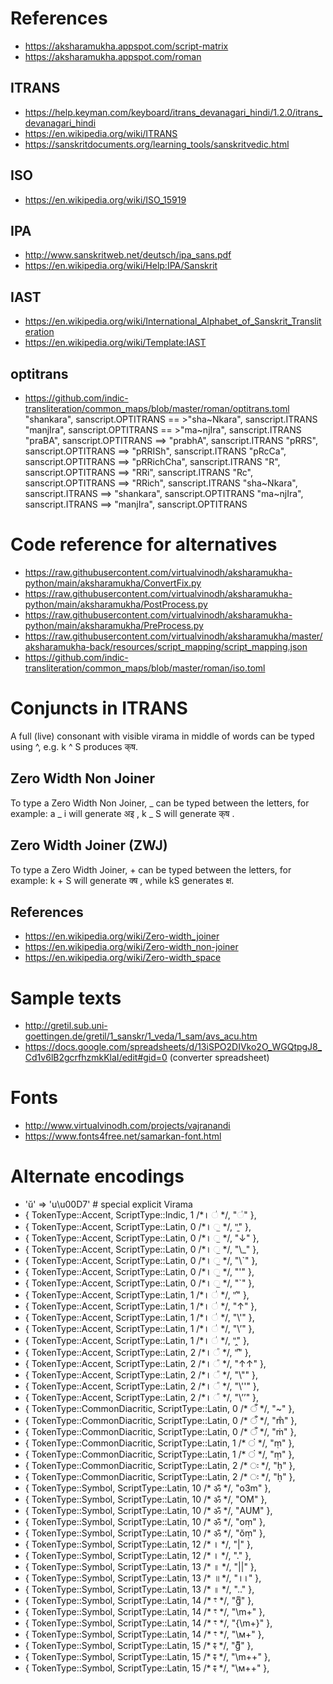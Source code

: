 # References
* https://aksharamukha.appspot.com/script-matrix
* https://aksharamukha.appspot.com/roman
## ITRANS
* https://help.keyman.com/keyboard/itrans_devanagari_hindi/1.2.0/itrans_devanagari_hindi
* https://en.wikipedia.org/wiki/ITRANS
* https://sanskritdocuments.org/learning_tools/sanskritvedic.html
## ISO
* https://en.wikipedia.org/wiki/ISO_15919
## IPA
* http://www.sanskritweb.net/deutsch/ipa_sans.pdf
* https://en.wikipedia.org/wiki/Help:IPA/Sanskrit
## IAST
* https://en.wikipedia.org/wiki/International_Alphabet_of_Sanskrit_Transliteration
* https://en.wikipedia.org/wiki/Template:IAST
## optitrans
* https://github.com/indic-transliteration/common_maps/blob/master/roman/optitrans.toml
    "shankara", sanscript.OPTITRANS == >"sha~Nkara", sanscript.ITRANS
    "manjIra", sanscript.OPTITRANS == >"ma~njIra", sanscript.ITRANS
    "praBA", sanscript.OPTITRANS ==> "prabhA", sanscript.ITRANS
    "pRRS", sanscript.OPTITRANS ==> "pRRISh", sanscript.ITRANS
    "pRcCa", sanscript.OPTITRANS ==> "pRRichCha", sanscript.ITRANS
    "R", sanscript.OPTITRANS ==> "RRi", sanscript.ITRANS
    "Rc", sanscript.OPTITRANS ==> "RRich", sanscript.ITRANS
    "sha~Nkara", sanscript.ITRANS ==> "shankara", sanscript.OPTITRANS
    "ma~njIra", sanscript.ITRANS ==> "manjIra", sanscript.OPTITRANS

# Code reference for alternatives
* https://raw.githubusercontent.com/virtualvinodh/aksharamukha-python/main/aksharamukha/ConvertFix.py
* https://raw.githubusercontent.com/virtualvinodh/aksharamukha-python/main/aksharamukha/PostProcess.py
* https://raw.githubusercontent.com/virtualvinodh/aksharamukha-python/main/aksharamukha/PreProcess.py
* https://raw.githubusercontent.com/virtualvinodh/aksharamukha/master/aksharamukha-back/resources/script_mapping/script_mapping.json
* https://github.com/indic-transliteration/common_maps/blob/master/roman/iso.toml

# Conjuncts in ITRANS
A full (live) consonant with visible virama in middle of words can be typed using ^, e.g. k ^ S produces क्‌ष.

## Zero Width Non Joiner
To type a Zero Width Non Joiner, _ can be typed between the letters, for example: a _ i will generate अ‌इ , k _ S will generate क्‌ष .

## Zero Width Joiner (ZWJ)
To type a Zero Width Joiner, + can be typed between the letters, for example: k + S will generate क्‍ष , while kS generates क्ष.

## References
* https://en.wikipedia.org/wiki/Zero-width_joiner
* https://en.wikipedia.org/wiki/Zero-width_non-joiner
* https://en.wikipedia.org/wiki/Zero-width_space

# Sample texts
* http://gretil.sub.uni-goettingen.de/gretil/1_sanskr/1_veda/1_sam/avs_acu.htm
* https://docs.google.com/spreadsheets/d/13iSPO2DIVko2O_WGQtpgJ8_Cd1v6lB2gcrfhzmkKlaI/edit#gid=0 (converter spreadsheet)

# Fonts
* http://www.virtualvinodh.com/projects/vajranandi
* https://www.fonts4free.net/samarkan-font.html

# Alternate encodings
* 'ŭ' => 'u\u00D7' # special explicit Virama
* { TokenType::Accent,          ScriptType::Indic,   1 /*꠰  ॑ */,       "◌॑" },
* { TokenType::Accent,          ScriptType::Latin,   0 /*꠰  ॒ */,       "̱" },
* { TokenType::Accent,          ScriptType::Latin,   0 /*꠰  ॒ */,       "↓" },
* { TokenType::Accent,          ScriptType::Latin,   0 /*꠰  ॒ */,       "\\_" },
* { TokenType::Accent,          ScriptType::Latin,   0 /*꠰  ॒ */,       "\\`" },
* { TokenType::Accent,          ScriptType::Latin,   0 /*꠰  ॒ */,       "'" },
* { TokenType::Accent,          ScriptType::Latin,   0 /*꠰  ॒ */,       "`" },
* { TokenType::Accent,          ScriptType::Latin,   1 /*꠰  ॑ */,       "̍" },
* { TokenType::Accent,          ScriptType::Latin,   1 /*꠰  ॑ */,       "↑" },
* { TokenType::Accent,          ScriptType::Latin,   1 /*꠰  ॑ */,       "\\'" },
* { TokenType::Accent,          ScriptType::Latin,   1 /*꠰  ॑ */,       "\\’" },
* { TokenType::Accent,          ScriptType::Latin,   1 /*꠰  ॑ */,       "̭" },
* { TokenType::Accent,          ScriptType::Latin,   2 /*꠰  ᳚ */,       "̎" },
* { TokenType::Accent,          ScriptType::Latin,   2 /*꠰  ᳚ */,       "↑↑" },
* { TokenType::Accent,          ScriptType::Latin,   2 /*꠰  ᳚ */,       "\\\"" },
* { TokenType::Accent,          ScriptType::Latin,   2 /*꠰  ᳚ */,       "\\''" },
* { TokenType::Accent,          ScriptType::Latin,   2 /*꠰  ᳚ */,       "\\’’" },
* { TokenType::CommonDiacritic, ScriptType::Latin,   0 /* ँ */,       "~" },
* { TokenType::CommonDiacritic, ScriptType::Latin,   0 /* ँ */,       "m̐" },
* { TokenType::CommonDiacritic, ScriptType::Latin,   0 /* ँ */,       "ṁ" },
* { TokenType::CommonDiacritic, ScriptType::Latin,   1 /* ं */,       "ṃ" },
* { TokenType::CommonDiacritic, ScriptType::Latin,   1 /* ं */,       "ṃ" },
* { TokenType::CommonDiacritic, ScriptType::Latin,   2 /* ः */,       "ḥ" },
* { TokenType::CommonDiacritic, ScriptType::Latin,   2 /* ः */,       "ḥ" },
* { TokenType::Symbol,          ScriptType::Latin,  10 /* ॐ */,      "o3m" },
* { TokenType::Symbol,          ScriptType::Latin,  10 /* ॐ */,      "OM" },
* { TokenType::Symbol,          ScriptType::Latin,  10 /* ॐ */,      "AUM" },
* { TokenType::Symbol,          ScriptType::Latin,  10 /* ॐ */,      "oṃ" },
* { TokenType::Symbol,          ScriptType::Latin,  10 /* ॐ */,      "ŏṃ" },
* { TokenType::Symbol,          ScriptType::Latin,  12 /* ꠰ */,        "|" },
* { TokenType::Symbol,          ScriptType::Latin,  12 /* ꠰ */,        "." },
* { TokenType::Symbol,          ScriptType::Latin,  13 /* ॥ */,       "||" },
* { TokenType::Symbol,          ScriptType::Latin,  13 /* ॥ */,       "꠰꠰" },
* { TokenType::Symbol,          ScriptType::Latin,  13 /* ॥ */,       ".." },
* { TokenType::Symbol,          ScriptType::Latin,  14 /* ꣳ */,       "gͫ" },
* { TokenType::Symbol,          ScriptType::Latin,  14 /* ꣳ */,       "\\m+" },
* { TokenType::Symbol,          ScriptType::Latin,  14 /* ꣳ */,       "{\\m+}" },
* { TokenType::Symbol,          ScriptType::Latin,  14 /* ꣳ */,       "\\м+" },
* { TokenType::Symbol,          ScriptType::Latin,  15 /* ꣴ */,       "gͫ̄" },
* { TokenType::Symbol,          ScriptType::Latin,  15 /* ꣴ */,       "\\m++" },
* { TokenType::Symbol,          ScriptType::Latin,  15 /* ꣴ */,       "\\м++" },
